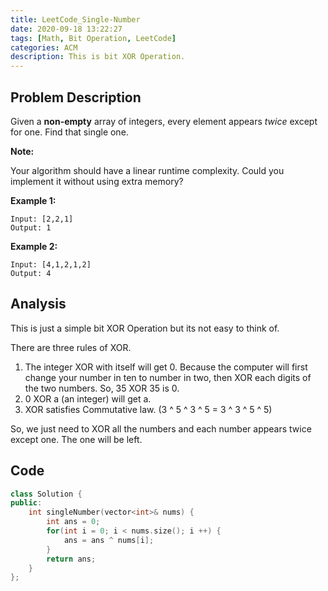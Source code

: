 ```yaml
---
title: LeetCode_Single-Number
date: 2020-09-18 13:22:27
tags: [Math, Bit Operation, LeetCode]
categories: ACM
description: This is bit XOR Operation.
---
```


## Problem Description

Given a **non-empty** array of integers, every element appears *twice* except for one. Find that single one.

**Note:**

Your algorithm should have a linear runtime complexity. Could you implement it without using extra memory?

**Example 1:**

```
Input: [2,2,1]
Output: 1
```

**Example 2:**

```
Input: [4,1,2,1,2]
Output: 4
```

## Analysis

This is just a simple bit XOR Operation but its not easy to think of.

There are three rules of XOR.

1. The integer XOR with itself will get 0. Because the computer will first change your number in ten to number in two, then XOR each digits of the two numbers. So, 35 XOR 35 is 0.
2. 0 XOR a (an integer) will get a.
3. XOR satisfies Commutative law. (3 ^ 5 ^ 3 ^ 5 = 3 ^ 3 ^ 5 ^ 5)

So, we just need to XOR all the numbers and each number appears twice except one. The one will be left.

## Code

```c++
class Solution {
public:
    int singleNumber(vector<int>& nums) {
        int ans = 0;
        for(int i = 0; i < nums.size(); i ++) {
            ans = ans ^ nums[i];
        }
        return ans;
    }
};
```